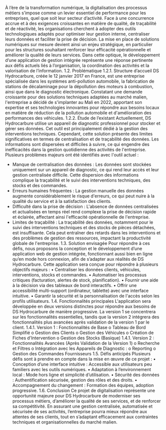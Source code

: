 À l’ère de la transformation numérique, la digitalisation des processus métiers s’impose comme un levier essentiel de performance pour les entreprises, quel que soit leur secteur d’activité. Face à une concurrence accrue et à des exigences croissantes en matière de qualité, de traçabilité et de réactivité, les organisations cherchent à adopter des outils technologiques adaptés pour optimiser leur gestion interne, centraliser leurs données et faciliter la prise de décision. La mise en place de solutions numériques sur mesure devient ainsi un enjeu stratégique, en particulier pour les structures souhaitant renforcer leur efficacité opérationnelle et améliorer la qualité de leurs services. Dans cette optique, le développement d’une application de gestion intégrée représente une réponse pertinente aux défis actuels liés à l’organisation, la coordination des activités et la valorisation de l’information.
1.2. Problématique
1.2.1. Structure d’accueil
DS Hydrocarbure, créée le 12 janvier 2017 en France, est une entreprise spécialisée dans les systèmes anti-pollution automobile, la fabrication de stations de décalaminage pour la dépollution des moteurs à combustion, ainsi que dans le diagnostic électronique. Constatant une demande croissante pour des solutions techniques adaptées au marché malien, l'entreprise a décidé de s'implanter au Mali en 2022, apportant son expertise et ses technologies innovantes pour répondre aux besoins locaux en matière de réduction de la pollution automobile et d'amélioration des performances des véhicules.
1.2.2. Étude de l’existant
Actuellement, DS Hydrocarbure utilise un appareil de diagnostic professionnel pour stocker et gérer ses données. Cet outil est principalement dédié à la gestion des interventions techniques. Cependant, cette solution présente des limites significatives en termes de centralisation et de traçabilité des données. Les informations sont dispersées et difficiles à suivre, ce qui engendre des inefficacités dans la gestion quotidienne des activités de l'entreprise.  
Plusieurs problèmes majeurs ont été identifiés avec l'outil actuel :
-	Manque de centralisation des données : Les données sont stockées uniquement sur un appareil de diagnostic, ce qui rend leur accès et leur gestion centralisée difficile. Cette dispersion des informations complique la traçabilité et le suivi des interventions techniques, des stocks et des commandes.
-	Erreurs humaines fréquentes : La gestion manuelle des données augmente considérablement le risque d'erreurs, ce qui peut nuire à la qualité du service et à la satisfaction des clients.
-	Difficulté dans la prise de décision : L'absence de données centralisées et actualisées en temps réel rend complexe la prise de décision rapide et éclairée, affectant ainsi l'efficacité opérationnelle de l'entreprise.
-	Limites de traçabilité : La traçabilité des données, notamment pour le suivi des interventions techniques et des stocks de pièces détachées, est insuffisante. Cela peut entraîner des retards dans les interventions et des problèmes de gestion des ressources, impactant la productivité globale de l'entreprise.
1.3. Solution envisagée
Pour répondre à ces défis, nous proposons la conception et le développement d’une application web de gestion intégrée, fonctionnant aussi bien en ligne qu’en mode hors connexion, afin de s’adapter aux réalités de DS Hydrocarbure.
Cette application sera conçue pour répondre à plusieurs objectifs majeurs :
•	Centraliser les données clients, véhicules, interventions, stocks et commandes.
•	Automatiser les processus critiques (facturation, alertes de stock, planification).
•	Fournir une aide à la décision via des tableaux de bord interactifs.
•	Offrir une accessibilité multi-support (ordinateur, tablette) avec une interface intuitive.
•	Garantir la sécurité et la personnalisation de l'accès selon les profils utilisateurs.
1.4. Fonctionnalités principales
L'application sera développée en deux versions distinctes pour répondre aux besoins de DS Hydrocarbure de manière progressive. La version 1 se concentrera sur les fonctionnalités essentielles, tandis que la version 2 intégrera des fonctionnalités plus avancées après validation de la version 1 par le client.
1.4.1. Version 1 : Fonctionnalités de Base
o	Tableau de Bord Simplifié
o	Gestion des Clients
o	Gestion des Véhicules
o	Création de Fiches d'Intervention
o	Gestion des Stocks (Basique)
1.4.1. Version 2 : Fonctionnalités Avancées (Après Validation de la Version 1)
o	Recherche et Filtres
o	Intégration avec les Appareils de Diagnostic :
o	Reporting
o	Gestion des Commandes Fournisseurs
1.5. Défis anticipés
Plusieurs défis sont à prendre en compte dans la mise en œuvre de ce projet :
•	Conception d’une interface intuitive : Accessible aux utilisateurs peu familiers avec les outils numériques.
•	Adaptation à l’environnement local : Mode hors ligne et simplicité d’utilisation.
•	Sécurité des données : Authentification sécurisée, gestion des rôles et des droits.
•	Accompagnement du changement : Formation des équipes, adoption progressive.
1.6. Conclusion
Ce projet de digitalisation représente une opportunité majeure pour DS Hydrocarbure de moderniser ses processus métiers, d’améliorer la qualité de ses services, et de renforcer sa compétitivité. En assurant une gestion centralisée, automatisée et sécurisée de ses activités, l’entreprise pourra mieux répondre aux attentes de ses clients, tout en s’adaptant efficacement aux contraintes techniques et organisationnelles du marché malien.
